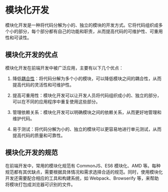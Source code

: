 # 模块化开发

模块化开发是一种将代码分解为小的、独立的模块的开发方式。它将代码组织成多个小的部分，每个部分都有自己的功能和职责，从而提高代码的可维护性、可重用性和可读性。

## 模块化开发的优点

模块化开发在前端开发中被广泛应用，主要有以下几个优点：

1. 降低[耦合性](https://github.com/clouddawn/blog/blob/main/md/md7/251_%E8%80%A6%E5%90%88%E6%80%A7.md)：将代码分解为多个小的模块，可以降低模块之间的耦合性，从而提高代码的灵活性和可维护性。

2. 提高可重用性：模块化开发可以让开发人员将代码组织成小的、独立的部分，可以在不同的应用程序中重复使用这些部分。

3. 管理依赖关系：模块化开发可以明确模块之间的依赖关系，从而更好地管理和维护代码。

4. 易于测试：将代码分解为小的、独立的模块可以更容易地进行单元测试，从而提高代码的质量和可靠性。

## 模块化开发的规范

在前端开发中，常用的模块化规范有 CommonJS、ES6 模块化、AMD 等。每种规范都有其优缺点，需要根据具体情况和需求选择合适的规范。同时，使用模块化开发还需要配合相应的工具和构建系统，如 Webpack、Browserify 等，来帮助将模块打包成浏览器可识别的文件。